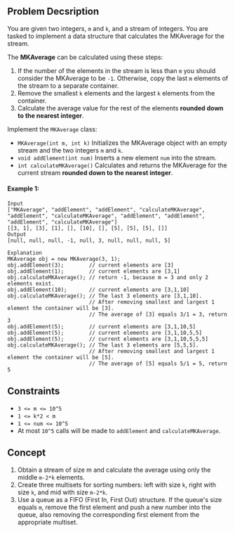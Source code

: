 ## Problem Decsription

You are given two integers, `m` and `k`, and a stream of integers. You are tasked to implement a data structure that calculates the MKAverage for the stream.

The **MKAverage** can be calculated using these steps:

1. If the number of the elements in the stream is less than `m` you should consider the MKAverage to be `-1`. Otherwise, copy the last `m` elements of the stream to a separate container.
2. Remove the smallest `k` elements and the largest `k` elements from the container.
3. Calculate the average value for the rest of the elements **rounded down to the nearest integer**.

Implement the `MKAverage` class:

- `MKAverage(int m, int k)` Initializes the MKAverage object with an empty stream and the two integers `m` and `k`.
- `void addElement(int num)` Inserts a new element `num` into the stream.
- `int calculateMKAverage()` Calculates and returns the MKAverage for the current stream **rounded down to the nearest integer**.
 

#### Example 1:
```plaintext
Input
["MKAverage", "addElement", "addElement", "calculateMKAverage", "addElement", "calculateMKAverage", "addElement", "addElement", "addElement", "calculateMKAverage"]
[[3, 1], [3], [1], [], [10], [], [5], [5], [5], []]
Output
[null, null, null, -1, null, 3, null, null, null, 5]

Explanation
MKAverage obj = new MKAverage(3, 1); 
obj.addElement(3);        // current elements are [3]
obj.addElement(1);        // current elements are [3,1]
obj.calculateMKAverage(); // return -1, because m = 3 and only 2 elements exist.
obj.addElement(10);       // current elements are [3,1,10]
obj.calculateMKAverage(); // The last 3 elements are [3,1,10].
                          // After removing smallest and largest 1 element the container will be [3].
                          // The average of [3] equals 3/1 = 3, return 3
obj.addElement(5);        // current elements are [3,1,10,5]
obj.addElement(5);        // current elements are [3,1,10,5,5]
obj.addElement(5);        // current elements are [3,1,10,5,5,5]
obj.calculateMKAverage(); // The last 3 elements are [5,5,5].
                          // After removing smallest and largest 1 element the container will be [5].
                          // The average of [5] equals 5/1 = 5, return 5
```

## Constraints

- `3 <= m <= 10^5`
- `1 <= k*2 < m`
- `1 <= num <= 10^5`
- At most `10^5` calls will be made to `addElement` and `calculateMKAverage`.

## Concept
1. Obtain a stream of size m and calculate the average using only the middle `m-2*k` elements.
2. Create three multisets for sorting numbers: left with size `k`, right with size `k`, and mid with size `m-2*k`.
3. Use a queue as a FIFO (First In, First Out) structure. If the queue's size equals `m`, remove the first element and push a new number into the queue, also removing the corresponding first element from the appropriate multiset.
